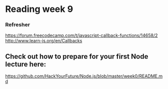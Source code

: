 # Reading week 9

### Refresher
https://forum.freecodecamp.com/t/javascript-callback-functions/14658/2
http://www.learn-js.org/en/Callbacks

## Check out how to prepare for your first Node lecture here:
https://github.com/HackYourFuture/Node.js/blob/master/week0/README.md
